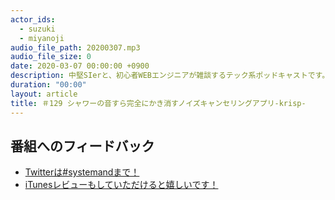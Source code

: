 ```yaml
---
actor_ids:
  - suzuki
  - miyanoji
audio_file_path: 20200307.mp3
audio_file_size: 0
date: 2020-03-07 00:00:00 +0900
description: 中堅SIerと、初心者WEBエンジニアが雑談するテック系ポッドキャストです。
duration: "00:00"
layout: article
title: ＃129 シャワーの音すら完全にかき消すノイズキャンセリングアプリ-krisp-
---
```

## 番組へのフィードバック
* [Twitterは#systemandまで！](https://twitter.com/search?q=%23systemand)
* [iTunesレビューもしていただけると嬉しいです！](https://itunes.apple.com/jp/podcast/systemand-online/id1205168408?mt=2)


